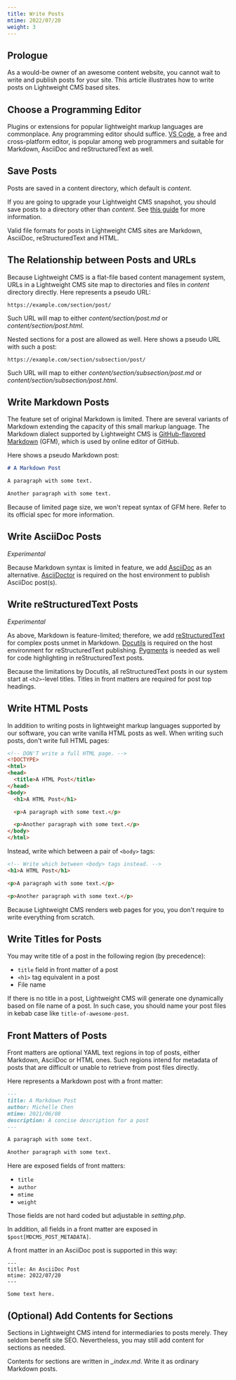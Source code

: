 ```yaml
---
title: Write Posts
mtime: 2022/07/20
weight: 3
---
```


## Prologue

As a would-be owner of an awesome content website, you cannot wait to write and publish posts for your site. This article illustrates how to write posts on Lightweight CMS based sites.

## Choose a Programming Editor

Plugins or extensions for popular lightweight markup languages are commonplace. Any programming editor should suffice. [VS Code](https://code.visualstudio.com/), a free and cross-platform editor, is popular among web programmers and suitable for Markdown, AsciiDoc and reStructuredText as well.

## Save Posts

Posts are saved in a content directory, which default is *content*.

If you are going to upgrade your Lightweight CMS snapshot, you should save posts to a directory other than *content*. See [this guide](/howto/how-to-upgrade-mdcms/) for more information.

Valid file formats for posts in Lightweight CMS sites are Markdown, AsciiDoc, reStructuredText and HTML.

## The Relationship between Posts and URLs

Because Lightweight CMS is a flat-file based content management system, URLs in a Lightweight CMS site map to directories and files in *content* directory directly. Here represents a pseudo URL:

```
https://example.com/section/post/
```

Such URL will map to either *content/section/post.md* or *content/section/post.html*.

Nested sections for a post are allowed as well. Here shows a pseudo URL with such a post:

```
https://example.com/section/subsection/post/
```

Such URL will map to either *content/section/subsection/post.md* or *content/section/subsection/post.html*.

## Write Markdown Posts

The feature set of original Markdown is limited. There are several variants of Markdown extending the capacity of this small markup language. The Markdown dialect supported by Lightweight CMS is [GitHub-flavored Markdown](https://github.github.com/gfm/) (GFM), which is used by online editor of GitHub.

Here shows a pseudo Markdown post:

```markdown
# A Markdown Post

A paragraph with some text.

Another paragraph with some text.
```

Because of limited page size, we won't repeat syntax of GFM here. Refer to its official spec for more information.

## Write AsciiDoc Posts

*Experimental*

Because Markdown syntax is limited in feature, we add [AsciiDoc](https://asciidoc.org/) as an alternative. [AsciiDoctor](https://asciidoctor.org/) is required on the host environment to publish AsciiDoc post(s).

## Write reStructuredText Posts

*Experimental*

As above, Markdown is feature-limited; therefore, we add [reStructuredText](https://docutils.sourceforge.io/rst.html) for complex posts unmet in Markdown. [Docutils](https://docutils.sourceforge.io/index.html) is required on the host environment for reStructuredText publishing. [Pygments](https://pygments.org/) is needed as well for code highlighting in reStructuredText posts.

Because the limitations by Docutils, all reStructuredText posts in our system start at `<h2>`-level titles. Titles in front matters are required for post top headings.

## Write HTML Posts

In addition to writing posts in lightweight markup languages supported by our software, you can write vanilla HTML posts as well. When writing such posts, don't write full HTML pages:

```html
<!-- DON'T write a full HTML page. -->
<!DOCTYPE>
<html>
<head>
  <title>A HTML Post</title>
</head>
<body>
  <h1>A HTML Post</h1>

  <p>A paragraph with some text.</p>

  <p>Another paragraph with some text.</p>
</body>
</html>
```

 Instead, write which between a pair of `<body>` tags:

 ```html
<!-- Write which between <body> tags instead. -->
<h1>A HTML Post</h1>

<p>A paragraph with some text.</p>

<p>Another paragraph with some text.</p>
 ```

Because Lightweight CMS renders web pages for you, you don't require to write everything from scratch.

## Write Titles for Posts

You may write title of a post in the following region (by precedence):

* `title` field in front matter of a post
* `<h1>` tag equivalent in a post
* File name

If there is no title in a post, Lightweight CMS will generate one dynamically based on file name of a post. In such case, you should name your post files in kebab case like `title-of-awesome-post`.

## Front Matters of Posts

Front matters are optional YAML text regions in top of posts, either Markdown, AsciiDoc or HTML ones. Such regions intend for metadata of posts that are difficult or unable to retrieve from post files directly.

Here represents a Markdown post with a front matter:

```markdown
---
title: A Markdown Post
author: Michelle Chen
mtime: 2021/06/08
description: A concise description for a post
---

A paragraph with some text.

Another paragraph with some text.
```

Here are exposed fields of front matters:

* `title`
* `author`
* `mtime`
* `weight`

Those fields are not hard coded but adjustable in *setting.php*.

In addition, all fields in a front matter are exposed in `$post[MDCMS_POST_METADATA]`.

A front matter in an AsciiDoc post is supported in this way:

```asciidoc
---
title: An AsciiDoc Post
mtime: 2022/07/20
---

Some text here.
```

## (Optional) Add Contents for Sections

Sections in Lightweight CMS intend for intermediaries to posts merely. They seldom benefit site SEO. Nevertheless, you may still add content for sections as needed.

Contents for sections are written in *_index.md*. Write it as ordinary Markdown posts.
